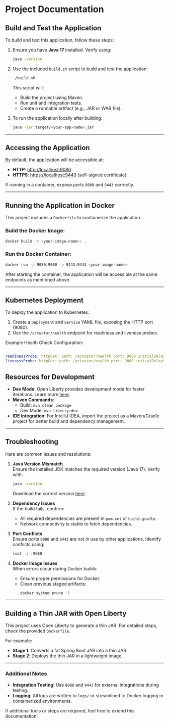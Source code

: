 # Project Documentation

## Build and Test the Application

To build and test this application, follow these steps:

1. Ensure you have **Java 17** installed. Verify using:
   ```bash
   java -version
   ```

2. Use the included `build.sh` script to build and test the application:
   ```bash
   ./build.sh
   ```

   This script will:
   - Build the project using Maven.
   - Run unit and integration tests.
   - Create a runnable artifact (e.g., JAR or WAR file).

3. To run the application locally after building:
   ```bash
   java -jar target/<your-app-name>.jar
   ```

---

## Accessing the Application
By default, the application will be accessible at:

- **HTTP**: [http://localhost:9080](http://localhost:9080)
- **HTTPS**: [https://localhost:9443](https://localhost:9443) (self-signed certificate)

If running in a container, expose ports `9080` and `9443` correctly.

---

## Running the Application in Docker
This project includes a `Dockerfile` to containerize the application.

### Build the Docker Image:

```bash
docker build -t <your-image-name>: .
```

### Run the Docker Container:

```bash
docker run -p 9080:9080 -p 9443:9443 <your-image-name>:
```
After starting the container, the application will be accessible at the same endpoints as mentioned above.

---

## Kubernetes Deployment
To deploy the application to Kubernetes:

1. Create a `Deployment` and `Service` YAML file, exposing the HTTP port (9080).
2. Use the `/actuator/health` endpoint for readiness and liveness probes.

Example Health Check Configuration:

```yaml 

readinessProbe: httpGet: path: /actuator/health port: 9080 initialDelaySeconds: 10 periodSeconds: 30
livenessProbe: httpGet: path: /actuator/health port: 9080 initialDelaySeconds: 20 periodSeconds: 30

```
## Resources for Development

- **Dev Mode**: Open Liberty provides development mode for faster iterations. Learn more [here](https://openliberty.io/docs/latest/development-mode.html).
- **Maven Commands**:
  - Build: `mvn clean package`
  - Dev Mode: `mvn liberty:dev`
- **IDE Integration**:
  For IntelliJ IDEA, import the project as a Maven/Gradle project for better build and dependency management.

---

## Troubleshooting

Here are common issues and resolutions:

1. **Java Version Mismatch**  
   Ensure the installed JDK matches the required version (Java 17). Verify with:
   ```bash
   java -version
   ```
   Download the correct version [here](https://adoptium.net/).

2. **Dependency Issues**  
   If the build fails, confirm:
   - All required dependencies are present in `pom.xml` or `build.gradle`.
   - Network connectivity is stable to fetch dependencies.

3. **Port Conflicts**  
   Ensure ports `9080` and `9443` are not in use by other applications. Identify conflicts using:
   ```bash
   lsof -i :9080
   ```

4. **Docker Image Issues**  
   When errors occur during Docker builds:
   - Ensure proper permissions for Docker.
   - Clean previous staged artifacts:
     ```bash
     docker system prune -f
     ```

---

## Building a Thin JAR with Open Liberty
This project uses Open Liberty to generate a thin JAR. For detailed steps, check the provided `Dockerfile`.

For example:

- **Stage 1**: Converts a fat Spring Boot JAR into a thin JAR.
- **Stage 2**: Deploys the thin JAR in a lightweight image.

---

### Additional Notes

- **Integration Testing**: Use `8080` and `9443` for external integrations during testing.
- **Logging**: All logs are written to `logs/` or streamlined to Docker logging in containerized environments.

If additional tools or steps are required, feel free to extend this documentation!